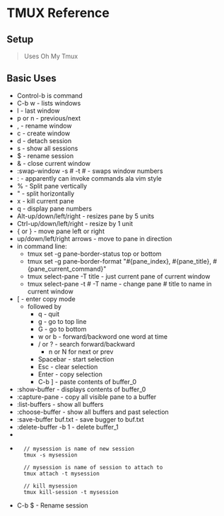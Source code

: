 # TMUX Reference

## Setup
> Uses Oh My Tmux
## Basic Uses
- Control-b is command
- C-b w - lists windows
- l - last window
- p or n - previous/next
- , - rename window
- c - create window
- d - detach session
- s - show all sessions
- $ - rename session
- & - close current window
- :swap-window -s # -t #  - swaps window numbers
- : - apparently can invoke commands ala vim style
- % - Split pane vertically
- " - split horizontally
- x - kill current pane
- q - display pane numbers
- Alt-up/down/left/right - resizes pane by 5 units
- Ctrl-up/down/left/right - resize by 1 unit
- { or } - move pane left or right
- up/down/left/right arrows - move to pane in direction
- in command line:
    - tmux set -g pane-border-status top or bottom
    - tmux set -g pane-border-format "#{pane_index}, #{pane_title}, #{pane_current_command}"
    - tmux select-pane -T title - just current pane of current window
    - tmux select-pane -t # -T name - change pane # title to name in current window
- [ - enter copy mode
    - followed by
        - q - quit
        - g - go to top line
        - G - go to bottom
        - w or b - forward/backword one word at time
        - / or ? - search forward/backward
            - n or N for next or prev
        - Spacebar - start selection
        - Esc - clear selection
        - Enter - copy selection
        - C-b ] - paste contents of buffer_0
- :show-buffer - displays contents of buffer_0
- :capture-pane - copy all visible pane to a buffer
- :list-buffers - show all buffers
- :choose-buffer - show all buffers and past selection
- :save-buffer buf.txt - save bugger to buf.txt
- :delete-buffer -b 1 - delete buffer_1
-
- ```
    // mysession is name of new session
    tmux -s mysession

    // mysession is name of session to attach to
    tmux attach -t mysession

    // kill mysession
    tmux kill-session -t mysession
  ```
- C-b $ - Rename session
